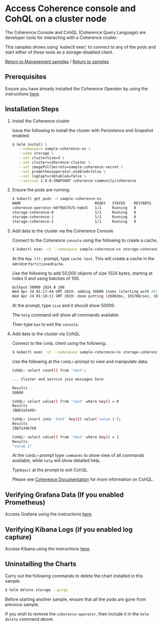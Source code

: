 # Access Coherence console and CohQL on a cluster node

The Coherence Console and CohQL (Coherence Query Language) are developer tools for interacting with a 
Coherence cluster.

This samples shows using `kubectl exec' to connect to any of the pods and start 
either of these tools as a storage-disabled client.

[Return to Management samples](../) / [Return to samples](../../README.md#list-of-samples)

## Prerequisites

Ensure you have already installed the Coherence Operator by using the instructions [here](../../../README.md#install-the-coherence-operator).

## Installation Steps

1. Install the Coherence cluster

   Issue the following to install the cluster with Persistence and Snapshot enabled:

   ```bash
   $ helm install \
      --namespace sample-coherence-ns \
      --name storage \
      --set clusterSize=3 \
      --set cluster=coherence-cluster \
      --set imagePullSecrets=sample-coherence-secret \
      --set prometheusoperator.enabled=false \
      --set logCaptureEnabled=false \
      --version 1.0.0-SNAPSHOT coherence-community/coherence
   ```
   
1. Ensure the pods are running:

   ```bash
   $ kubectl get pods -n sample-coherence-ns
   NAME                                  READY   STATUS    RESTARTS   AGE
   coherence-operator-66f9bb7b75-hqk4l   1/1     Running   0          13m
   storage-coherence-0                   1/1     Running   0          3m
   storage-coherence-1                   1/1     Running   0          2m
   storage-coherence-2                   1/1     Running   0          44s
   ```
   
1. Add data to the cluster via the Coherence Console

   Connect to the Coherence `console` using the following to create a cache.

   ```bash
   $ kubectl exec -it --namespace sample-coherence-ns storage-coherence-0 bash /scripts/startCoherence.sh console
   ```   
   
   At the `Map (?):` prompt, type `cache test`.  This will create a cache in the service `PartitionedCache`.
   
   Use the following to add 50,000 objects of size 1024 bytes, starting at index 0 and using batches of 100.
   
   ```bash
   bulkput 50000 1024 0 100
   Wed Apr 24 01:17:44 GMT 2019: adding 50000 items (starting with #0) each 1024 bytes ...
   Wed Apr 24 01:18:11 GMT 2019: done putting (26802ms, 1917KB/sec, 1865 items/sec)
   ```
   
   At the prompt, type `size` and it should show 50000.
   
   The `help` command will show all commands available.
   
   Then type `bye` to exit the `console`.
      
1. Add data to the cluster via CohQL      

   Connect to the `CohQL` client using the following:.

   ```bash
   $ kubectl exec -it --namespace sample-coherence-ns storage-coherence-0 bash /scripts/startCoherence.sh queryplus
   ```   
   
   Use the following at the `CohQL>` prompt to view and manipulate data:
   
   ```bash
   CohQL> select count() from 'test';

   ... Cluster and service join messages here

   Results
   50000

   CohQL> select value() from 'test' where key() = 0
   Results
   [B@63a5e46c

   CohQL> insert into 'test' key(1) value('value 1');
   Results
   [B@7a34b7b8

   CohQL> select value() from 'test' where key() = 1
   Results
   "value 1"
   ```
   
   At the `CohQL>` prompt type `commands` to show view of all commands available, while `help` will show
   detailed help.
   
   Type`quit` at the prompt to exit CohQL.
   
   Please see [Coherence Documentation](https://docs.oracle.com/middleware/1221/coherence/develop-applications/api_cq.htm#COHDG5264) 
   for more information on CohQL.
   
## Verifying Grafana Data (If you enabled Prometheus)

Access Grafana using the instructions [here](../../../README.md#access-grafana).

## Verifying Kibana Logs (if you enabled log capture)

Access Kibana using the instructions [here](../../../README.md#access-kibana).

## Uninstalling the Charts

Carry out the following commands to delete the chart installed in this sample.

```bash
$ helm delete storage --purge
```

Before starting another sample, ensure that all the pods are gone from previous sample.

If you wish to remove the `coherence-operator`, then include it in the `helm delete` command above.
   

